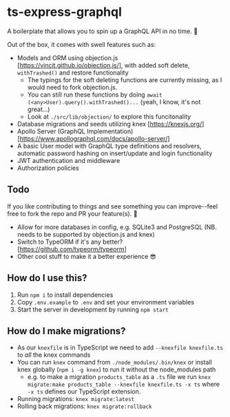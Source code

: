# ts-express-graphql
A boilerplate that allows you to spin up a GraphQL API in no time. 🚀

Out of the box, it comes with swell features such as:
- Models and ORM using objection.js [https://vincit.github.io/objection.js/], with added soft delete, `withTrashed()` and restore functionality
  - The typings for the soft deleting functions are currently missing, as I would need to fork objection.js.
  - You can still run these functions by doing `await (<any>User).query().withTrashed()...` (yeah, I know, it's not great...)
  - Look at `./src/lib/objection/` to explore this funcitonality
- Database migrations and seeds utilizing knex [https://knexjs.org/]
- Apollo Server (GraphQL Implementation) [https://www.apollographql.com/docs/apollo-server/]
- A basic User model with GraphQL type definitions and resolvers, automatic password hashing on insert/update and login functionality
- JWT authentication and middleware
- Authorization policies

## Todo
If you like contributing to things and see something you can improve--feel free to fork the repo and PR your feature(s). 🏅

- Allow for more databases in config, e.g. SQLite3 and PostgreSQL (NB. needs to be supported by objection.js and knex)
- Switch to TypeORM if it's any better? [https://github.com/typeorm/typeorm]
- Other cool stuff to make it a better experience 😎

## How do I use this?
1. Run `npm i` to install dependencies
2. Copy `.env.example` to `.env` and set your environment variables
3. Start the server in development by running `npm start`

## How do I make migrations?
- As our `knexfile` is in TypeScript we need to add `--knexfile knexfile.ts` to *all* the knex commands
- You can run `knex` command from `./node_modules/.bin/knex` or install knex globally (`npm i -g knex`) to run it without the node_modules path
  - e.g. to make a migration `products_table` as a `.ts` file we run `knex migrate:make products_table --knexfile knexfile.ts -x ts` where `-x ts` defines our TypeScript extension.
- Running migrations: `knex migrate:latest`
- Rolling back migrations: `knex migrate:rollback`
